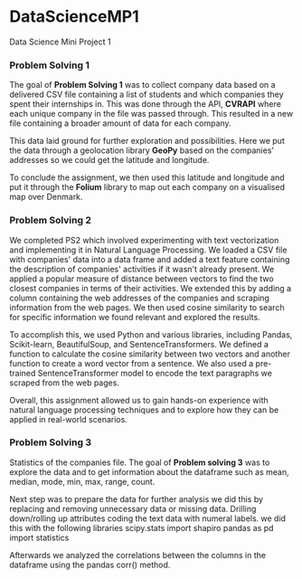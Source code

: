 # DataScienceMP1
Data Science Mini Project 1

### Problem Solving 1
The goal of **Problem Solving 1** was to collect company data based on a delivered CSV file containing a list of students and which companies they spent their internships in. This was done through the API, **CVRAPI** where each unique company in the file was passed through. This resulted in a new file containing a broader amount of data for each company.

This data laid ground for further exploration and possibilities. Here we put the data through a geolocation library **GeoPy** based on the companies' addresses so we could get the latitude and longitude.

To conclude the assignment, we then used this latitude and longitude and put it through the **Folium** library to map out each company on a visualised map over Denmark.


### Problem Solving 2
We completed PS2 which involved experimenting with text vectorization and implementing it in Natural Language Processing. We loaded a CSV file with companies' data into a data frame and added a text feature containing the description of companies' activities if it wasn't already present. We applied a popular measure of distance between vectors to find the two closest companies in terms of their activities. We extended this by adding a column containing the web addresses of the companies and scraping information from the web pages. We then used cosine similarity to search for specific information we found relevant and explored the results.

To accomplish this, we used Python and various libraries, including Pandas, Scikit-learn, BeautifulSoup, and SentenceTransformers. We defined a function to calculate the cosine similarity between two vectors and another function to create a word vector from a sentence. We also used a pre-trained SentenceTransformer model to encode the text paragraphs we scraped from the web pages.

Overall, this assignment allowed us to gain hands-on experience with natural language processing techniques and to explore how they can be applied in real-world scenarios.


### Problem Solving 3
Statistics of the companies file. 
The goal of **Problem solving 3** was to explore the data and to get information about the dataframe such as mean, median, mode, min, max, range, count.

Next step was to prepare the data for further analysis we did this by replacing and removing unnecessary data or missing data. Drilling down/rolling up attributes coding the text data with numeral labels. we did this with the following libraries 
scipy.stats import shapiro
pandas as pd
import statistics

Afterwards we analyzed the correlations between the columns in the dataframe using the pandas corr() method.



